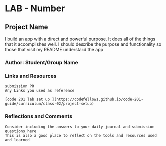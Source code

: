 # LAB - Number

## Project Name

I build an app with a direct and powerful purpose. It does all of the things that it accomplishes well. I should describe the purpose and functionality so those that visit my README understand the app

### Author: Student/Group Name

### Links and Resources

    submission PR
    Any Links you used as reference

    [code 201 lab set up ](https://codefellows.github.io/code-201-guide/curriculum/class-02/project-setup)

### Reflections and Comments

    Consider including the answers to your daily journal and submission questions here
    This is also a good place to reflect on the tools and resources used and learned
